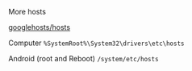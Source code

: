 More hosts

[googlehosts/hosts](https://github.com/googlehosts/hosts)

Computer `%SystemRoot%\System32\drivers\etc\hosts`

Android (root and Reboot)  `/system/etc/hosts`
